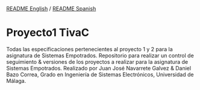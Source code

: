 [README English](https://github.com/danibcor/Proyecto1_TivaC/blob/main/README.md) / [README Spanish](https://github.com/danibcor/Proyecto1_TivaC/blob/main/README_SP.md)
# Proyecto1 TivaC
Todas las especificaciones pertenecientes al proyecto 1 y 2 para la asignatura de Sistemas Empotrados.
Repositorio para realizar un control de seguimiento & versiones de los proyectos a realizar para la asignatura de Sistemas Empotrados.
Realizado por Juan José Navarrete Galvez & Daniel Bazo Correa, Grado en Ingeniería de Sistemas Electrónicos, Universidad de Málaga.
